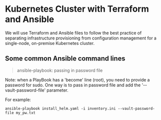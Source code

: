 # Kubernetes Cluster with Terraform and Ansible

We will use Terraform and Ansible files to follow the best practice of separating infrastructure provisioning from configuration management for a single-node, on-premise Kubernetes cluster.

## Some common Ansible command lines

> ansible-playbook: passing in password file

Note: when a PlayBook has a 'become' line (root), you need to provide a password for sudo.  One way is to pass in password file and add the '--vault-password-file' parameter.<br>

For example:<br>

    ansible-playbook install_helm.yaml -i inventory.ini --vault-password-file my_pw.txt
